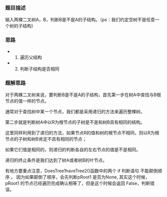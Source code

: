 ### 题目描述

输入两棵二叉树A，B，判断B是不是A的子结构。（ps：我们约定空树不是任意一个树的子结构）

### 思路

- 1. 遍历父结构
- 2. 判断子结构是否相同


### 题解思路

对于两棵二叉树来说，要判断B是不是A的子结构，首先第一步在树A中查找与B根节点的值一样的节点。

通常对于查找树中某一个节点，我们都是采用递归的方法来遍历整棵树。

第二步就是判断树A中以R为根节点的子树是不是和树B具有相同的结构。

这里同样利用到了递归的方法，如果节点R的值和树的根节点不相同，则以R为根节点的子树和树B肯定不具有相同的节点；

如果它们值是相同的，则递归的判断各自的左右节点的值是不是相同。

递归的终止条件是我们达到了树A或者树B的叶节点。

有地方要重点注意，DoesTree1haveTree2()函数中的两个 if 判断语句 不能颠倒顺序 。 因为如果颠倒了顺序，会先判断pRoot1 是否为None, 其实这个时候，pRoot1 的节点已经遍历完成确认相等了，但是这个时候会返回 False，判断错误。
